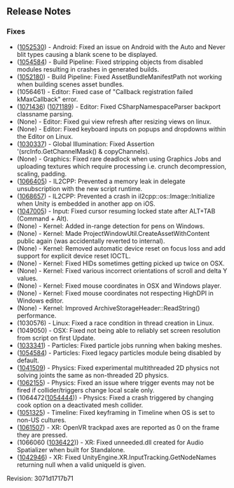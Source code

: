 ## Release Notes

### Fixes

-   ([1052530](https://issuetracker.unity3d.com/product/unity/issues/guid/1052530/)) - Android: Fixed an issue on Android with the Auto and Never blit types causing a blank scene to be displayed.
-   ([1054584](https://issuetracker.unity3d.com/product/unity/issues/guid/1054584/)) - Build Pipeline: Fixed stripping objects from disabled modules resulting in crashes in generated builds.
-   ([1052180](https://issuetracker.unity3d.com/product/unity/issues/guid/1052180/)) - Build Pipeline: Fixed AssetBundleManifestPath not working when building scenes asset bundles.
-   \(1056461\) - Editor: Fixed case of \"Callback registration failed kMaxCallback\" error.
-   ([1071436](https://issuetracker.unity3d.com/product/unity/issues/guid/1067552/)) ([1071189](https://issuetracker.unity3d.com/product/unity/issues/guid/1071188/)) - Editor: Fixed CSharpNamespaceParser backport classname parsing.
-   (None) - Editor: Fixed gui view refresh after resizing views on linux.
-   (None) - Editor: Fixed keyboard inputs on popups and dropdowns within the Editor on Linux.
-   ([1030337](https://issuetracker.unity3d.com/product/unity/issues/guid/1030337/)) - Global Illumination: Fixed Assertion \'(srcInfo.GetChannelMask() & copyChannels).
-   (None) - Graphics: Fixed rare deadlock when using Graphics Jobs and uploading textures which require processing i.e. crunch decompression, scaling, padding.
-   ([1066405](https://issuetracker.unity3d.com/product/unity/issues/guid/1066405/)) - IL2CPP: Prevented a memory leak in delegate unsubscription with the new script runtime.
-   ([1068657](https://issuetracker.unity3d.com/product/unity/issues/guid/1068657/)) - IL2CPP: Prevented a crash in il2cpp::os::Image::Initialize when Unity is embedded in another app on iOS.
-   ([1047005](https://issuetracker.unity3d.com/product/unity/issues/guid/1047005/)) - Input: Fixed cursor resuming locked state after ALT+TAB (Command + Alt).
-   (None) - Kernel: Added in-range detection for pens on Windows.
-   (None) - Kernel: Made ProjectWindowUtil.CreateAssetWithContent public again (was accidentally reverted to internal).
-   (None) - Kernel: Removed automatic device reset on focus loss and add support for explicit device reset IOCTL.
-   (None) - Kernel: Fixed HIDs sometimes getting picked up twice on OSX.
-   (None) - Kernel: Fixed various incorrect orientations of scroll and delta Y values.
-   (None) - Kernel: Fixed mouse coordinates in OSX and Windows player.
-   (None) - Kernel: Fixed mouse coordinates not respecting HighDPI in Windows editor.
-   (None) - Kernel: Improved ArchiveStorageHeader::ReadString() performance.
-   \(1030576\) - Linux: Fixed a race condition in thread creation in Linux.
-   \(1049050\) - OSX: Fixed not being able to reliably set screen resolution from script on first Update.
-   ([1033341](https://issuetracker.unity3d.com/product/unity/issues/guid/1033341/)) - Particles: Fixed particle jobs running when baking meshes.
-   ([1054584](https://issuetracker.unity3d.com/product/unity/issues/guid/1054584/)) - Particles: Fixed legacy particles module being disabled by default.
-   ([1041509](https://issuetracker.unity3d.com/product/unity/issues/guid/1041509/)) - Physics: Fixed experimental multithreaded 2D physics not solving joints the same as non-threaded 2D physics.
-   ([1062155](https://issuetracker.unity3d.com/product/unity/issues/guid/1059296/)) - Physics: Fixed an issue where trigger events may not be fired if collider/triggers change local scale only.
-   (1064472([1054444](https://issuetracker.unity3d.com/product/unity/issues/guid/1054444/))) - Physics: Fixed a crash triggered by changing cook option on a deactivated mesh collider.
-   ([1051325](https://issuetracker.unity3d.com/product/unity/issues/guid/1051325/)) - Timeline: Fixed keyframing in Timeline when OS is set to non-US cultures.
-   ([1061507](https://issuetracker.unity3d.com/product/unity/issues/guid/1061507/)) - XR: OpenVR trackpad axes are reported as 0 on the frame they are pressed.
-   (1066060 ([1036422](https://issuetracker.unity3d.com/product/unity/issues/guid/1036422/))) - XR: Fixed unneeded.dll created for Audio Spatializer when built for Standalone.
-   ([1042946](https://issuetracker.unity3d.com/product/unity/issues/guid/1042946/)) - XR: Fixed UnityEngine.XR.InputTracking.GetNodeNames returning null when a valid uniqueId is given.

Revision: 3071d1717b71
